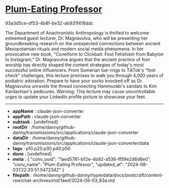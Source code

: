 # [Plum-Eating Professor](https://claude.ai/chat/1aed5781-bf2e-4b92-a536-ff59e2d6d6e0)

93a3d5ce-df53-4b8f-be32-ab931f418ddc

 The Department of Anachronistic Anthropology is thrilled to welcome esteemed guest lecturer, Dr. Magnavulva, who will be presenting her groundbreaking research on the unexpected connections between ancient Mesopotamian rituals and modern social media phenomena. In her provocative new book, "Cuneiform to Clickbait: Foot Fetishism from Babylon to Instagram," Dr. Magnavulva argues that the ancient practice of foot worship has directly shaped the content strategies of today's most successful online influencers. From Sumerian toe-rings to TikTok's "foot check" challenges, this lecture promises to walk you through 4,000 years of podiatric adoration. Prepare to have your socks knocked off as Dr. Magnavulva unravels the thread connecting Hammurabi's sandals to Kim Kardashian's pedicures. Warning: This lecture may cause uncontrollable urges to update your LinkedIn profile picture to showcase your feet.

---

* **appName** : claude-json-converter
* **appPath** : claude-json-converter
* **subtask** : [undefined]
* **rootDir** : /home/danny/github-danny/transmissions/src/applications/claude-json-converter
* **dataDir** : /home/danny/github-danny/transmissions/src/applications/claude-json-converter/data
* **tags** : p10.p20.p30.p40.p50
* **done** : [undefined]
* **meta** : {
  "conv_uuid": "1aed5781-bf2e-4b92-a536-ff59e2d6d6e0",
  "conv_name": "Plum-Eating Professor",
  "updated_at": "2024-08-03T22:20:51.547234Z"
}
* **filepath** : /home/danny/github-danny/hyperdata/docs/postcraft/content-raw/chat-archives/md/1aed/2024-08-03_93a.md